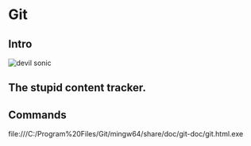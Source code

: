 # Git

## Intro

![devil sonic](https://media.giphy.com/media/v1.Y2lkPTc5MGI3NjExaTRidzB2djZ6MzBxa2c1cDEwZnlhbmU4b2RydTVhczcyemp1M2FpdCZlcD12MV9naWZzX3NlYXJjaCZjdD1n/aTPT4krIPWgJW/giphy.gif)

## The stupid content tracker.

## Commands

file:///C:/Program%20Files/Git/mingw64/share/doc/git-doc/git.html.exe 